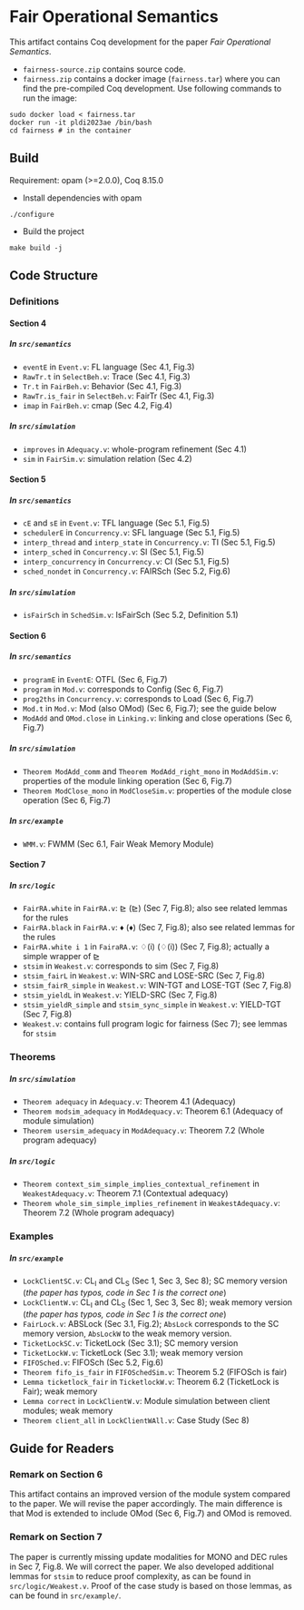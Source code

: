 # Fair Operational Semantics

This artifact contains Coq development for the paper *Fair Operational Semantics*.
- `fairness-source.zip` contains source code.
- `fairness.zip` contains a docker image (`fairness.tar`) where you can find the pre-compiled Coq development.
Use following commands to run the image:
```
sudo docker load < fairness.tar
docker run -it pldi2023ae /bin/bash
cd fairness # in the container
```

## Build
Requirement: opam (>=2.0.0), Coq 8.15.0
- Install dependencies with opam
```
./configure
```
- Build the project
```
make build -j
```

## Code Structure
### Definitions
#### Section 4
##### In `src/semantics`
- `eventE` in `Event.v`: FL language (Sec 4.1, Fig.3)
- `RawTr.t` in `SelectBeh.v`: Trace (Sec 4.1, Fig.3)
- `Tr.t` in `FairBeh.v`: Behavior (Sec 4.1, Fig.3)
- `RawTr.is_fair` in `SelectBeh.v`: FairTr (Sec 4.1, Fig.3)
- `imap` in `FairBeh.v`: cmap (Sec 4.2, Fig.4)
##### In `src/simulation`
- `improves` in `Adequacy.v`: whole-program refinement (Sec 4.1)
- `sim` in `FairSim.v`: simulation relation (Sec 4.2)
#### Section 5
##### In `src/semantics`
- `cE` and `sE` in `Event.v`: TFL language (Sec 5.1, Fig.5)
- `schedulerE` in `Concurrency.v`: SFL language (Sec 5.1, Fig.5)
- `interp_thread` and `interp_state` in `Concurrency.v`: TI (Sec 5.1, Fig.5)
- `interp_sched` in `Concurrency.v`: SI (Sec 5.1, Fig.5)
- `interp_concurrency` in `Concurrency.v`: CI (Sec 5.1, Fig.5)
- `sched_nondet` in `Concurrency.v`: FAIRSch (Sec 5.2, Fig.6)
##### In `src/simulation`
- `isFairSch` in `SchedSim.v`: IsFairSch (Sec 5.2, Definition 5.1)
#### Section 6
##### In `src/semantics`
- `programE` in `EventE`: OTFL (Sec 6, Fig.7)
- `program` in `Mod.v`: corresponds to Config (Sec 6, Fig.7)
- `prog2ths` in `Concurrency.v`: corresponds to Load (Sec 6, Fig.7)
- `Mod.t` in `Mod.v`: Mod (also OMod) (Sec 6, Fig.7); see the guide below
- `ModAdd` and `OMod.close` in `Linking.v`: linking and close operations (Sec 6, Fig.7)
##### In `src/simulation`
- `Theorem ModAdd_comm` and `Theorem ModAdd_right_mono` in `ModAddSim.v`: properties of the module linking operation (Sec 6, Fig.7)
- `Theorem ModClose_mono` in `ModCloseSim.v`: properties of the module close operation (Sec 6, Fig.7)
##### In `src/example`
- `WMM.v`: FWMM (Sec 6.1, Fair Weak Memory Module)
#### Section 7
##### In `src/logic`
- `FairRA.white` in `FairRA.v`: &#8885; (⊵) (Sec 7, Fig.8); also see related lemmas for the rules
- `FairRA.black` in `FairRA.v`: &#9830; (♦) (Sec 7, Fig.8); also see related lemmas for the rules
- `FairRA.white i 1` in `FairaRA.v`: &#9826;(i) (♢(i)) (Sec 7, Fig.8); actually a simple wrapper of &#8885;
- `stsim` in `Weakest.v`: corresponds to sim (Sec 7, Fig.8)
- `stsim_fairL` in `Weakest.v`: WIN-SRC and LOSE-SRC (Sec 7, Fig.8)
- `stsim_fairR_simple` in `Weakest.v`: WIN-TGT and LOSE-TGT (Sec 7, Fig.8)
- `stsim_yieldL` in `Weakest.v`: YIELD-SRC (Sec 7, Fig.8)
- `stsim_yieldR_simple` and `stsim_sync_simple` in `Weakest.v`: YIELD-TGT (Sec 7, Fig.8)
- `Weakest.v`: contains full program logic for fairness (Sec 7); see lemmas for `stsim`

### Theorems
##### In `src/simulation`
- `Theorem adequacy` in `Adequacy.v`: Theorem 4.1 (Adequacy)
- `Theorem modsim_adequacy` in `ModAdequacy.v`: Theorem 6.1 (Adequacy of module simulation)
- `Theorem usersim_adequacy` in `ModAdequacy.v`: Theorem 7.2 (Whole program adequacy)
##### In `src/logic`
- `Theorem context_sim_simple_implies_contextual_refinement` in `WeakestAdequacy.v`: Theorem 7.1 (Contextual adequacy)
- `Theorem whole_sim_simple_implies_refinement` in `WeakestAdequacy.v`: Theorem 7.2 (Whole program adequacy)

### Examples
##### In `src/example`
- `LockClientSC.v`: CL<sub>I</sub> and CL<sub>S</sub> (Sec 1, Sec 3, Sec 8); SC memory version (*the paper has typos, code in Sec 1 is the correct one*)
- `LockClientW.v`: CL<sub>I</sub> and CL<sub>S</sub> (Sec 1, Sec 3, Sec 8); weak memory version (*the paper has typos, code in Sec 1 is the correct one*)
- `FairLock.v`: ABSLock (Sec 3.1, Fig.2); `AbsLock` corresponds to the SC memory version, `AbsLockW` to the weak memory version.
- `TicketLockSC.v`: TicketLock (Sec 3.1); SC memory version
- `TicketLockW.v`: TicketLock (Sec 3.1); weak memory version
- `FIFOSched.v`: FIFOSch (Sec 5.2, Fig.6)
- `Theorem fifo_is_fair` in `FIFOSchedSim.v`: Theorem 5.2 (FIFOSch is fair)
- `Lemma ticketlock_fair` in `TicketlockW.v`: Theorem 6.2 (TicketLock is Fair); weak memory
- `Lemma correct` in `LockClientW.v`: Module simulation between client modules; weak memory
- `Theorem client_all` in `LockClientWAll.v`: Case Study (Sec 8)

## Guide for Readers
### Remark on Section 6
This artifact contains an improved version of the module system compared to the paper. We will revise the paper accordingly. The main difference is that Mod is extended to include OMod (Sec 6, Fig.7) and OMod is removed.
### Remark on Section 7
The paper is currently missing update modalities for MONO and DEC rules in Sec 7, Fig.8. We will correct the paper. We also developed additional lemmas for `stsim` to reduce proof complexity, as can be found in `src/logic/Weakest.v`. Proof of the case study is based on those lemmas, as can be found in `src/example/`.
